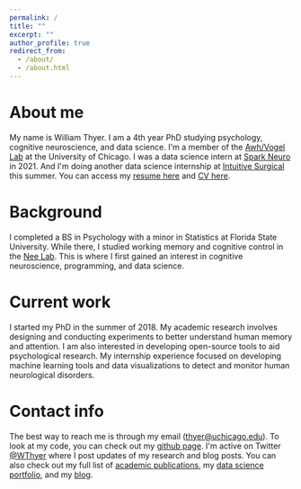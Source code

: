 ```yaml
---
permalink: /
title: ""
excerpt: ""
author_profile: true
redirect_from: 
  - /about/
  - /about.html
---
```


About me
======
My name is William Thyer. I am a 4th year PhD studying psychology, cognitive neuroscience, and data science. I'm a member of the [Awh/Vogel Lab](https://awhvogellab.com) at the University of Chicago. I was a data science intern at [Spark Neuro](https://medical.sparkneuro.com/) in 2021. And I'm doing another data science internship at [Intuitive Surgical](https://www.intuitive.com/en-us) this summer. You can access my [resume here](http://williamthyer.github.io/files/Thyer_William_Resume.pdf) and [CV here](http://williamthyer.github.io/files/thyer_william_cv.pdf).

Background
======
I completed a BS in Psychology with a minor in Statistics at Florida State University. While there, I studied working memory and cognitive control in the [Nee Lab](https://neelab.wixsite.com/neelab). This is where I first gained an interest in cognitive neuroscience, programming, and data science.

Current work
======
I started my PhD in the summer of 2018. My academic research involves designing and conducting experiments to better understand human memory and attention. I am also interested in developing open-source tools to aid psychological research. My internship experience focused on developing machine learning tools and data visualizations to detect and monitor human neurological disorders.

Contact info
======
The best way to reach me is through my email (thyer@uchicago.edu). To look at my code, you can check out my [github page](https://github.com/WilliamThyer). I'm active on Twitter [@WThyer](https://twitter.com/WThyer) where I post updates of my research and blog posts. You can also check out my full list of [academic publications](https://williamthyer.github.io/publications/), my [data science portfolio](https://williamthyer.github.io/portfolio/), and my [blog](https://williamthyer.github.io/blog/).
